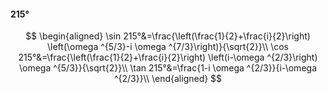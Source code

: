 #### 215°

$$
\begin{aligned}
\sin 215°&=\frac{\left(\frac{1}{2}+\frac{i}{2}\right) \left(\omega ^{5/3}-i \omega ^{7/3}\right)}{\sqrt{2}}\\
\cos 215°&=\frac{\left(\frac{1}{2}+\frac{i}{2}\right) \left(i-\omega ^{2/3}\right) \omega ^{5/3}}{\sqrt{2}}\\
\tan 215°&=\frac{1-i \omega ^{2/3}}{i-\omega ^{2/3}}\\
\end{aligned}
$$

